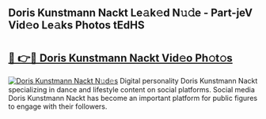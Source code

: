 ## Doris Kunstmann Nackt Le𝚊k𝚎d N𝚞𝚍e - Part-jeV Vid𝚎o Le𝚊ks Photos tEdHS

# <h2><a href="http://fb1fh4.evod.top/?m=Doris+Kunstmann+Nackt">🔗 👉🔴 Doris Kunstmann Nackt Vid𝚎o Ph𝚘t𝚘s</a></h2>

[![Doris Kunstmann Nackt N𝚞d𝚎s](https://i.imgur.com/8V9OHl7.gif)](http://fb1fh4.evod.top/?m=Doris+Kunstmann+Nackt)
Digital personality Doris Kunstmann Nackt specializing in dance and lifestyle content on social platforms. Social media Doris Kunstmann Nackt has become an important platform for public figures to engage with their followers. 
